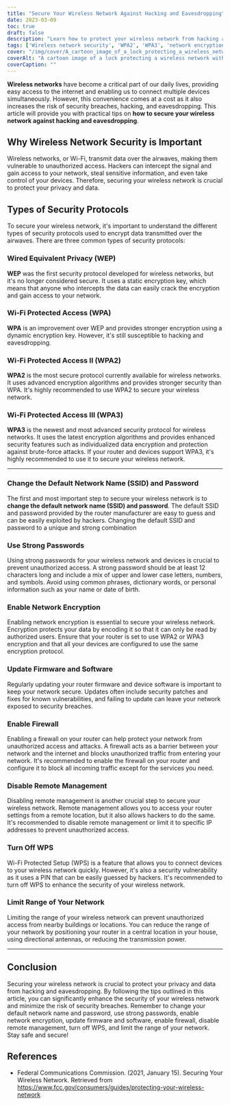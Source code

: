 ```yaml
---
title: "Secure Your Wireless Network Against Hacking and Eavesdropping"
date: 2023-03-09
toc: true
draft: false
description: "Learn how to protect your wireless network from hacking and eavesdropping with practical tips and security protocols."
tags: ['Wireless network security', 'WPA2', 'WPA3', 'network encryption', 'strong passwords', 'firewall', 'remote management', 'WPS', 'default SSID', 'default password', 'router firmware update', 'software update', 'network range', 'data encryption', 'hacking prevention', 'security breach prevention', 'device security', 'wireless network protection', 'Wi-Fi security', 'network vulnerability']
cover: "/img/cover/A_cartoon_image_of_a_lock_protecting_a_wireless_network.png"
coverAlt: "A cartoon image of a lock protecting a wireless network with a shield."
coverCaption: ""
---
```


**Wireless networks** have become a critical part of our daily lives, providing easy access to the internet and enabling us to connect multiple devices simultaneously. However, this convenience comes at a cost as it also increases the risk of security breaches, hacking, and eavesdropping. This article will provide you with practical tips on **how to secure your wireless network against hacking and eavesdropping**.

## Why Wireless Network Security is Important

Wireless networks, or Wi-Fi, transmit data over the airwaves, making them vulnerable to unauthorized access. Hackers can intercept the signal and gain access to your network, steal sensitive information, and even take control of your devices. Therefore, securing your wireless network is crucial to protect your privacy and data.

## Types of Security Protocols

To secure your wireless network, it's important to understand the different types of security protocols used to encrypt data transmitted over the airwaves. There are three common types of security protocols:

### Wired Equivalent Privacy (WEP)

**WEP** was the first security protocol developed for wireless networks, but it's no longer considered secure. It uses a static encryption key, which means that anyone who intercepts the data can easily crack the encryption and gain access to your network.

### Wi-Fi Protected Access (WPA)

**WPA** is an improvement over WEP and provides stronger encryption using a dynamic encryption key. However, it's still susceptible to hacking and eavesdropping.

### Wi-Fi Protected Access II (WPA2)

**WPA2** is the most secure protocol currently available for wireless networks. It uses advanced encryption algorithms and provides stronger security than WPA. It's highly recommended to use WPA2 to secure your wireless network.

### Wi-Fi Protected Access III (WPA3)

**WPA3** is the newest and most advanced security protocol for wireless networks. It uses the latest encryption algorithms and provides enhanced security features such as individualized data encryption and protection against brute-force attacks. If your router and devices support WPA3, it's highly recommended to use it to secure your wireless network.

__________

### Change the Default Network Name (SSID) and Password

The first and most important step to secure your wireless network is to **change the default network name (SSID) and password**. The default SSID and password provided by the router manufacturer are easy to guess and can be easily exploited by hackers. Changing the default SSID and password to a unique and strong combination 

### Use Strong Passwords

Using strong passwords for your wireless network and devices is crucial to prevent unauthorized access. A strong password should be at least 12 characters long and include a mix of upper and lower case letters, numbers, and symbols. Avoid using common phrases, dictionary words, or personal information such as your name or date of birth.

### Enable Network Encryption

Enabling network encryption is essential to secure your wireless network. Encryption protects your data by encoding it so that it can only be read by authorized users. Ensure that your router is set to use WPA2 or WPA3 encryption and that all your devices are configured to use the same encryption protocol.

### Update Firmware and Software

Regularly updating your router firmware and device software is important to keep your network secure. Updates often include security patches and fixes for known vulnerabilities, and failing to update can leave your network exposed to security breaches.

### Enable Firewall

Enabling a firewall on your router can help protect your network from unauthorized access and attacks. A firewall acts as a barrier between your network and the internet and blocks unauthorized traffic from entering your network. It's recommended to enable the firewall on your router and configure it to block all incoming traffic except for the services you need.

### Disable Remote Management

Disabling remote management is another crucial step to secure your wireless network. Remote management allows you to access your router settings from a remote location, but it also allows hackers to do the same. It's recommended to disable remote management or limit it to specific IP addresses to prevent unauthorized access.

### Turn Off WPS

Wi-Fi Protected Setup (WPS) is a feature that allows you to connect devices to your wireless network quickly. However, it's also a security vulnerability as it uses a PIN that can be easily guessed by hackers. It's recommended to turn off WPS to enhance the security of your wireless network.

### Limit Range of Your Network

Limiting the range of your wireless network can prevent unauthorized access from nearby buildings or locations. You can reduce the range of your network by positioning your router in a central location in your house, using directional antennas, or reducing the transmission power.

__________

## Conclusion

Securing your wireless network is crucial to protect your privacy and data from hacking and eavesdropping. By following the tips outlined in this article, you can significantly enhance the security of your wireless network and minimize the risk of security breaches. Remember to change your default network name and password, use strong passwords, enable network encryption, update firmware and software, enable firewall, disable remote management, turn off WPS, and limit the range of your network. Stay safe and secure!

## References

- Federal Communications Commission. (2021, January 15). Securing Your Wireless Network. Retrieved from https://www.fcc.gov/consumers/guides/protecting-your-wireless-network
